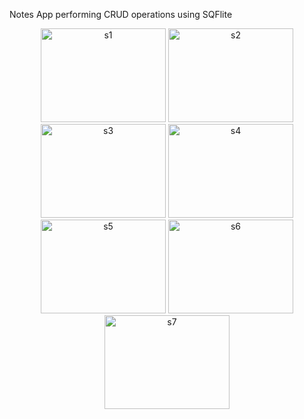 Notes App performing CRUD operations using SQFlite

<p align="center">
  <img src="https://github.com/user-attachments/assets/12c50bcd-fee5-4266-bb28-c9fca3f6e988" alt="s1" width="200" height="150">
  <img src="https://github.com/user-attachments/assets/3532629e-cbe0-4166-91a7-fa2551353c07" alt="s2" width="200" height="150">
  <img src="https://github.com/user-attachments/assets/fe0a8452-25e7-4c87-ae80-1c46d863edd3" alt="s3" width="200" height="150">
  <img src="https://github.com/user-attachments/assets/34b999eb-e528-4149-87f2-49d1cd9c4fa1" alt="s4" width="200" height="150">
  <img src="https://github.com/user-attachments/assets/14586e64-c966-44df-beb1-174619152d1b" alt="s5" width="200" height="150">
  <img src="https://github.com/user-attachments/assets/54c4890d-b326-42b0-b4a2-85c16da7d9e5" alt="s6" width="200" height="150">
  <img src="https://github.com/user-attachments/assets/d7cde02c-6501-4b28-92f6-dbfd1cb165e8" alt="s7" width="200" height="150">
</p>

